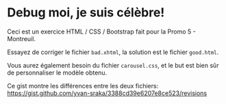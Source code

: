 # Debug moi, je suis célèbre!

Ceci est un exercice HTML / CSS / Bootstrap fait pour la Promo 5 - Montreuil.

Essayez de corriger le fichier `bad.xhtml`, la solution est le fichier `good.html`.

Vous aurez également besoin du fichier `carousel.css`, et le but est bien sûr de personnaliser le modèle obtenu.

Ce gist montre les différences entre les deux fichiers: https://gist.github.com/yvan-sraka/3388cd39e6207e8ce523/revisions
